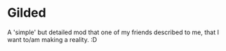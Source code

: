 # Gilded
A 'simple' but detailed mod that one of my friends described to me, that I want to/am making a reality. :D
